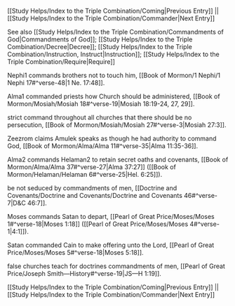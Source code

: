 [[Study Helps/Index to the Triple Combination/Coming|Previous Entry]]  ||  [[Study Helps/Index to the Triple Combination/Commander|Next Entry]]

 See also [[Study Helps/Index to the Triple Combination/Commandments of God|Commandments of God]]; [[Study Helps/Index to the Triple Combination/Decree|Decree]]; [[Study Helps/Index to the Triple Combination/Instruction, Instruct|Instruction]]; [[Study Helps/Index to the Triple Combination/Require|Require]]

 Nephi1 commands brothers not to touch him, [[Book of Mormon/1 Nephi/1 Nephi 17#^verse-48|1 Ne. 17:48]].

 Alma1 commanded priests how Church should be administered, [[Book of Mormon/Mosiah/Mosiah 18#^verse-19|Mosiah 18:19-24, 27, 29]].

 strict command throughout all churches that there should be no persecution, [[Book of Mormon/Mosiah/Mosiah 27#^verse-3|Mosiah 27:3]].

 Zeezrom claims Amulek speaks as though he had authority to command God, [[Book of Mormon/Alma/Alma 11#^verse-35|Alma 11:35-36]].

 Alma2 commands Helaman2 to retain secret oaths and covenants, [[Book of Mormon/Alma/Alma 37#^verse-27|Alma 37:27]] ([[Book of Mormon/Helaman/Helaman 6#^verse-25|Hel. 6:25]]).

 be not seduced by commandments of men, [[Doctrine and Covenants/Doctrine and Covenants/Doctrine and Covenants 46#^verse-7|D&C 46:7]].

 Moses commands Satan to depart, [[Pearl of Great Price/Moses/Moses 1#^verse-18|Moses 1:18]] ([[Pearl of Great Price/Moses/Moses 4#^verse-1|4:1]]).

 Satan commanded Cain to make offering unto the Lord, [[Pearl of Great Price/Moses/Moses 5#^verse-18|Moses 5:18]].

 false churches teach for doctrines commandments of men, [[Pearl of Great Price/Joseph Smith—History#^verse-19|JS—H 1:19]].

[[Study Helps/Index to the Triple Combination/Coming|Previous Entry]]  ||  [[Study Helps/Index to the Triple Combination/Commander|Next Entry]]